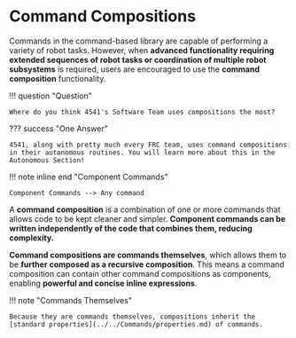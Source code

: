 # Command Compositions

Commands in the command-based library are capable of performing a variety of robot tasks. However, when **advanced functionality requiring extended sequences of robot tasks or coordination of multiple robot subsystems** is required, users are encouraged to use the **command composition** functionality.


!!! question "Question"

    Where do you think 4541's Software Team uses compositions the most?

??? success "One Answer"

    4541, along with pretty much every FRC team, uses command compositions in their autonomous routines. You will learn more about this in the Autonomous Section!

!!! note inline end "Component Commands"

    Component Commands --> Any command

A **command composition** is a combination of one or more commands that allows code to be kept cleaner and simpler. **Component commands can be written independently of the code that combines them, reducing complexity.**

**Command compositions are commands themselves**, which allows them to be **further composed as a recursive composition**. This means a command composition can contain other command compositions as components, enabling **powerful and concise inline expressions**.

!!! note "Commands Themselves"

    Because they are commands themselves, compositions inherit the [standard properties](../../Commands/properties.md) of commands.
    
